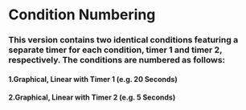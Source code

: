 # Condition Numbering 

### This version contains two identical conditions featuring a separate timer for each condition, timer 1 and timer 2, respectively. The conditions are numbered as follows: 

#### 1.Graphical, Linear with Timer 1 (e.g. 20 Seconds)
#### 2.Graphical, Linear with Timer 2 (e.g. 5 Seconds)

